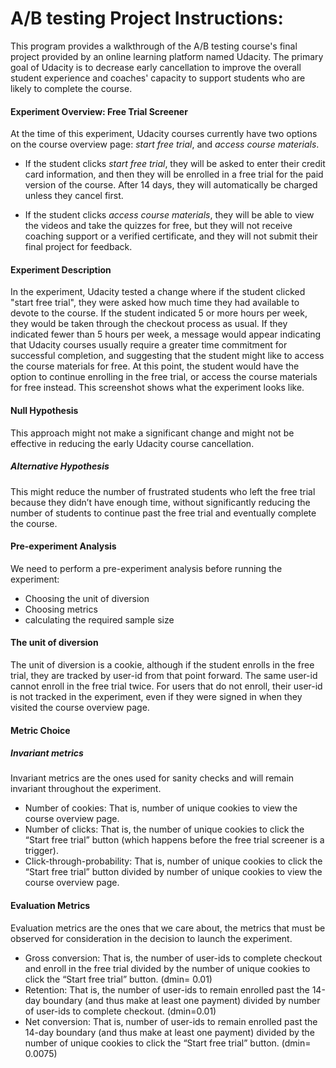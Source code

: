 # A/B testing Project Instructions:
This program provides a walkthrough of the A/B testing course's final project provided by an online learning platform named Udacity. 
The primary goal of Udacity is to decrease early cancellation to improve the overall student experience and coaches' capacity to support students who are likely to complete the course.

#### Experiment Overview: Free Trial Screener
At the time of this experiment, Udacity courses currently have two options on the course overview page: *start free trial*, and *access course materials*. 

- If the student clicks *start free trial*, they will be asked to enter their credit card information, and then they will be enrolled in a free trial for the paid version of the course. After 14 days, they will automatically be charged unless they cancel first. 

- If the student clicks *access course materials*, they will be able to view the videos and take the quizzes for free, but they will not receive coaching support or a verified certificate, and they will not submit their final project for feedback.

#### Experiment Description
In the experiment, Udacity tested a change where if the student clicked "start free trial", they were asked how much time they had available to devote to the course. If the student indicated 5 or more hours per week, they would be taken through the checkout process as usual. If they indicated fewer than 5 hours per week, a message would appear indicating that Udacity courses usually require a greater time commitment for successful completion, and suggesting that the student might like to access the course materials for free. At this point, the student would have the option to continue enrolling in the free trial, or access the course materials for free instead. This screenshot shows what the experiment looks like.


#### Null Hypothesis
This approach might not make a significant change and might not be effective in reducing the early Udacity course cancellation.

##### Alternative Hypothesis
This might reduce the number of frustrated students who left the free trial because they didn’t have enough time, without significantly reducing the number of students to continue past the free trial and eventually complete the course.

#### Pre-experiment Analysis
We need to perform a pre-experiment analysis before running the experiment: 
- Choosing the unit of diversion
- Choosing metrics
- calculating the required sample size

#### The unit of diversion
The unit of diversion is a cookie, although if the student enrolls in the free trial, they are tracked by user-id from that point forward. The same user-id cannot enroll in the free trial twice. For users that do not enroll, their user-id is not tracked in the experiment, even if they were signed in when they visited the course overview page.


#### Metric Choice
##### Invariant metrics
Invariant metrics are the ones used for sanity checks and will remain invariant throughout the experiment.
- Number of cookies: That is, number of unique cookies to view the course overview page.
- Number of clicks: That is, the number of unique cookies to click the “Start free trial” button (which happens before the free trial screener is a trigger).
- Click-through-probability: That is, number of unique cookies to click the “Start free trial” button divided by number of unique cookies to view the course overview page.

#### Evaluation Metrics
Evaluation metrics are the ones that we care about, the metrics that must be observed for consideration in the decision to launch the experiment.
- Gross conversion: That is, the number of user-ids to complete checkout and enroll in the free trial divided by the number of unique cookies to click the “Start free trial” button. (dmin= 0.01)
- Retention: That is, the number of user-ids to remain enrolled past the 14-day boundary (and thus make at least one payment) divided by number of user-ids to complete checkout. (dmin=0.01)
- Net conversion: That is, number of user-ids to remain enrolled past the 14-day boundary (and thus make at least one payment) divided by the number of unique cookies to click the “Start free trial” button. (dmin= 0.0075)

